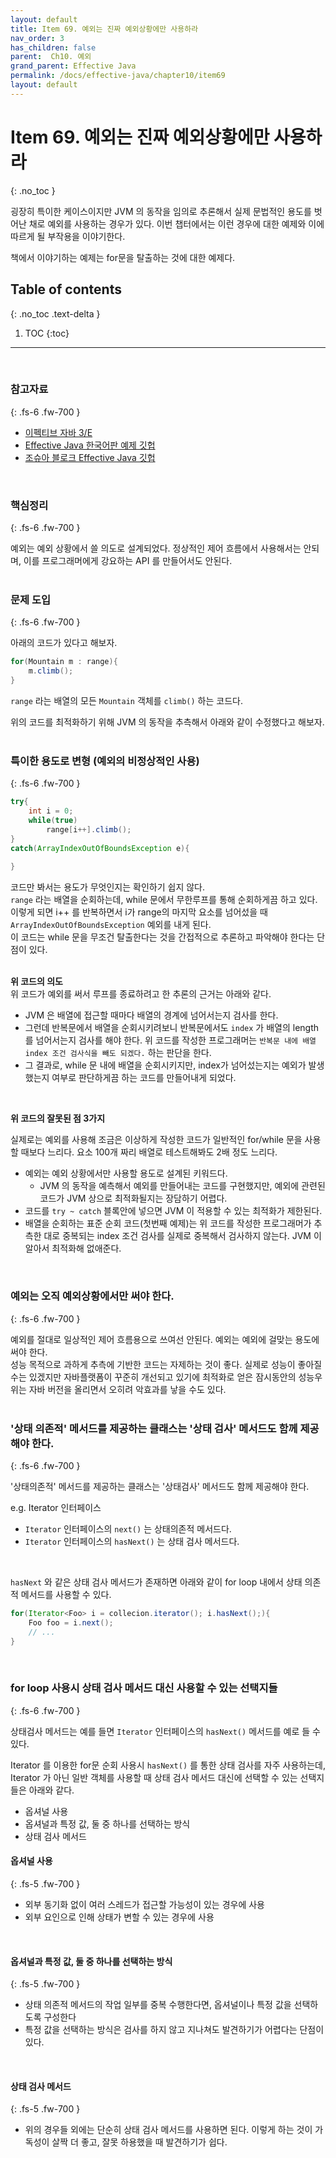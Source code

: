 ```yaml
---
layout: default
title: Item 69. 예외는 진짜 예외상황에만 사용하라
nav_order: 3
has_children: false
parent:  Ch10. 예외
grand_parent: Effective Java
permalink: /docs/effective-java/chapter10/item69
layout: default
---
```




# Item 69. 예외는 진짜 예외상황에만 사용하라
{: .no_toc }

굉장히 특이한 케이스이지만 JVM 의 동작을 임의로 추론해서 실제 문법적인 용도를 벗어난 채로 예외를 사용하는 경우가 있다. 이번 챕터에서는 이런 경우에 대한 예제와 이에 따르게 될 부작용을 이야기한다.<br>

책에서 이야기하는 예제는 for문을 탈출하는 것에 대한 예제다.<br>

## Table of contents
{: .no_toc .text-delta }

1. TOC
{:toc}

---

<br>

### 참고자료
{: .fs-6 .fw-700 }

- [이펙티브 자바 3/E](http://www.yes24.com/Product/Goods/65551284)
- [Effective Java 한국어판 예제 깃헙](https://github.com/WegraLee)
- [조슈아 블로크 Effective Java 깃헙](https://github.com/jbloch/effective-java-3e-source-code/tree/master/src/effectivejava)
  <br>

<br>



### 핵심정리
{: .fs-6 .fw-700 }

예외는 예외 상황에서 쓸 의도로 설계되었다. 정상적인 제어 흐름에서 사용해서는 안되며, 이를 프로그래머에게 강요하는 API 를 만들어서도 안된다.<br>
<br>

### 문제 도입
{: .fs-6 .fw-700 }

아래의 코드가 있다고 해보자.

```java
for(Mountain m : range){
    m.climb();
}
```

`range` 라는 배열의 모든 `Mountain` 객체를 `climb()` 하는 코드다.<br>

위의 코드를 최적화하기 위해 JVM 의 동작을 추측해서 아래와 같이 수정했다고 해보자.<br>
<br>

### 특이한 용도로 변형 (예외의 비정상적인 사용)
{: .fs-6 .fw-700 }

```java
try{
    int i = 0;
    while(true)
        range[i++].climb();
}
catch(ArrayIndexOutOfBoundsException e){
    
}
```
코드만 봐서는 용도가 무엇인지는 확인하기 쉽지 않다.<br>
`range` 라는 배열을 순회하는데, while 문에서 무한루프를 통해 순회하게끔 하고 있다. 이렇게 되면 i++ 를 반복하면서 i가 range의 마지막 요소를 넘어섰을 때 `ArrayIndexOutOfBoundsException` 예외를 내게 된다.<br>
이 코드는 while 문을 무조건 탈출한다는 것을 간접적으로 추론하고 파악해야 한다는 단점이 있다.<br>
<br>

**위 코드의 의도**<br>
위 코드가 예외를 써서 루프를 종료하려고 한 추론의 근거는 아래와 같다.<br>

- JVM 은 배열에 접근할 때마다 배열의 경계에 넘어서는지 검사를 한다.
- 그런데 반복문에서 배열을 순회시키려보니 반복문에서도 `index` 가 배열의 length 를 넘어서는지 검사를 해야 한다. 위 코드를 작성한 프로그래머는 `반복문 내에 배열 index 조건 검사식을 빼도 되겠다.` 하는 판단을 한다.
- 그 결과로, while 문 내에 배열을 순회시키지만, index가 넘어섰는지는 예외가 발생했는지 여부로 판단하게끔 하는 코드를 만들어내게 되었다.

<br>

**위 코드의 잘못된 점 3가지**<br>

실제로는 예외를 사용해 조금은 이상하게 작성한 코드가 일반적인 for/while 문을 사용할 때보다 느리다. 요소 100개 짜리 배열로 테스트해봐도 2배 정도 느리다.

- 예외는 예외 상황에서만 사용할 용도로 설계된 키워드다.
  - JVM 의 동작을 예측해서 예외를 만들어내는 코드를 구현했지만, 예외에 관련된 코드가 JVM 상으로 최적화될지는 장담하기 어렵다.
- 코드를 `try ~ catch` 블록안에 넣으면 JVM 이 적용할 수 있는 최적화가 제한된다.
- 배열을 순회하는 표준 순회 코드(첫번째 예제)는 위 코드를 작성한 프로그래머가 추측한 대로 중복되는 index 조건 검사를 실제로 중복해서 검사하지 않는다. JVM 이 알아서 최적화해 없애준다.
<br>

### 예외는 오직 예외상황에서만 써야 한다.
{: .fs-6 .fw-700 }

예외를 절대로 일상적인 제어 흐름용으로 쓰여선 안된다. 예외는 예외에 걸맞는 용도에 써야 한다.<br>
성능 목적으로 과하게 추측에 기반한 코드는 자제하는 것이 좋다. 실제로 성능이 좋아질수는 있겠지만 자바플랫폼이 꾸준히 개선되고 있기에 최적화로 얻은 잠시동안의 성능우위는 자바 버전을 올리면서 오히려 악효과를 낳을 수도 있다.<br>
<br>

### **'상태 의존적'** 메서드를 제공하는 클래스는  **'상태 검사'** 메서드도 함께 제공해야 한다.
{: .fs-6 .fw-700 }

'상태의존적' 메서드를 제공하는 클래스는 '상태검사' 메서드도 함께 제공해야 한다. 

e.g. Iterator 인터페이스
- `Iterator` 인터페이스의 `next()` 는 상태의존적 메서드다.
- `Iterator` 인터페이스의 `hasNext()` 는 상태 검사 메서드다.
<br>

`hasNext` 와 같은 상태 검사 메서드가 존재하면 아래와 같이 for loop 내에서 상태 의존적 메서드를 사용할 수 있다.<br>
```java
for(Iterator<Foo> i = collecion.iterator(); i.hasNext();){
    Foo foo = i.next();
    // ...
}
```
<br>

### for loop 사용시 상태 검사 메서드 대신 사용할 수 있는 선택지들
{: .fs-6 .fw-700 }

상태검사 메서드는 예를 들면 `Iterator` 인터페이스의 `hasNext()` 메서드를 예로 들 수 있다.<br>

Iterator 를 이용한 for문 순회 사용시 `hasNext()` 를 통한 상태 검사를 자주 사용하는데, Iterator 가 아닌 일반 객체를 사용할 때 상태 검사 메서드 대신에 선택할 수 있는 선택지들은 아래와 같다.<br>

- 옵셔널 사용
- 옵셔널과 특정 값, 둘 중 하나를 선택하는 방식
- 상태 검사 메서드


#### 옵셔널 사용
{: .fs-5 .fw-700 }
- 외부 동기화 없이 여러 스레드가 접근할 가능성이 있는 경우에 사용
- 외부 요인으로 인해 상태가 변할 수 있는 경우에 사용
<br>

#### 옵셔널과 특정 값, 둘 중 하나를 선택하는 방식
{: .fs-5 .fw-700 }
- 상태 의존적 메서드의 작업 일부를 중복 수행한다면, 옵셔널이나 특정 값을 선택하도록 구성한다
- 특정 값을 선택하는 방식은 검사를 하지 않고 지나쳐도 발견하기가 어렵다는 단점이 있다.
<br>

#### 상태 검사 메서드
{: .fs-5 .fw-700 }
- 위의 경우들 외에는 단순히 상태 검사 메서드를 사용하면 된다. 이렇게 하는 것이 가독성이 살짝 더 좋고, 잘못 하용했을 때 발견하기가 쉽다.


